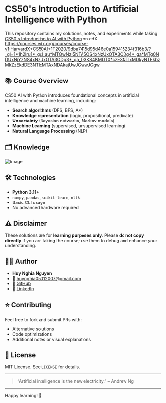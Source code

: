 # CS50's Introduction to Artificial Intelligence with Python

This repository contains my solutions, notes, and experiments while taking [CS50's Introduction to AI with Python](https://cs50.harvard.edu/ai/) on edX.
https://courses.edx.org/courses/course-v1:HarvardX+CS50AI+1T2020/9dba7415d95d46e0a159415234f316b3/?_gl=1*1h2lru1*_gcl_au*MTQwNzI5NTA5OS4xNzUxOTA3ODg4*_ga*MTg0NDUxNjYzNS4xNzUxOTA3ODg3*_ga_D3KS4KMDT0*czE3NTIxMDkyNTEkbzMkZzEkdDE3NTIxMTAxNDAkajUwJGwwJGgw

## 📚 Course Overview

CS50 AI with Python introduces foundational concepts in artificial intelligence and machine learning, including:

- **Search algorithms** (DFS, BFS, A*)
- **Knowledge representation** (logic, propositional, predicate)
- **Uncertainty** (Bayesian networks, Markov models)
- **Machine Learning** (supervised, unsupervised learning)
- **Natural Language Processing** (NLP)

## 🗂️ Knowledge
![image](https://github.com/user-attachments/assets/9ba7bd2d-a626-40f8-b877-75e8c2adfe81)

## 🛠️ Technologies

- **Python 3.11+**
- `numpy`, `pandas`, `scikit-learn`, `nltk`
- Basic CLI usage
- No advanced hardware required

## ⚠️ Disclaimer

These solutions are for **learning purposes only**. Please **do not copy directly** if you are taking the course; use them to debug and enhance your understanding.

## 🧑‍💻 Author

- **Huy Nghia Nguyen**
- 📧 [huynghia05012007@gmail.com](mailto:huynghia05012007@gmail.com)
- 💼 [GitHub](https://github.com/trongnghia2007)
- 💼 [LinkedIn](https://www.linkedin.com/in/huy-nghia-nguyen-501010333/)

## ⭐️ Contributing

Feel free to fork and submit PRs with:
- Alternative solutions
- Code optimizations
- Additional notes or visual explanations

## 📜 License

MIT License. See `LICENSE` for details.

---

> “Artificial intelligence is the new electricity.” – Andrew Ng

---

Happy learning! 🚀
